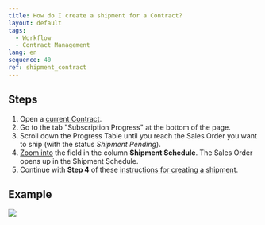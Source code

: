 ```yaml
---
title: How do I create a shipment for a Contract?
layout: default
tags:
  - Workflow
  - Contract Management
lang: en
sequence: 40
ref: shipment_contract
---
```


## Steps
1. Open a [current Contract](Create_contract).
1. Go to the tab "Subscription Progress" at the bottom of the page.
1. Scroll down the Progress Table until you reach the Sales Order you want to ship (with the status *Shipment Pending*).
1. [Zoom into](Zoom_into_table_field) the field in the column **Shipment Schedule**. The Sales Order opens up in the Shipment Schedule.
1. Continue with **Step 4** of these [instructions for creating a shipment](Ship_SalesOrder).

## Example
![](assets/shipment_contract.gif)

